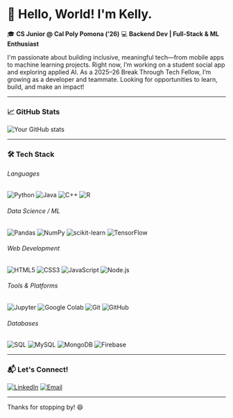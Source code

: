 # 👋 Hello, World! I'm Kelly. 

🎓 **CS Junior @ Cal Poly Pomona (’26)**
💻 **Backend Dev | Full-Stack & ML Enthusiast**

I'm passionate about building inclusive, meaningful tech—from mobile apps to machine learning projects. Right now, I’m working on a student social app and exploring applied AI. As a 2025–26 Break Through Tech Fellow, I’m growing as a developer and teammate. Looking for opportunities to learn, build, and make an impact!

---

### 📈 GitHub Stats

![Your GitHub stats](https://github-readme-stats.vercel.app/api?username=phyulwin&show_icons=true&theme=radical)

---

### 🛠 Tech Stack
###### Languages  
![Python](https://img.shields.io/badge/-Python-3776AB?style=flat&logo=python&logoColor=white)  ![Java](https://img.shields.io/badge/-Java-007396?style=flat&logo=java&logoColor=white)  ![C++](https://img.shields.io/badge/-C++-00599C?style=flat&logo=c%2B%2B&logoColor=white)  ![R](https://img.shields.io/badge/-R-276DC3?style=flat&logo=r&logoColor=white)

###### Data Science / ML  
![Pandas](https://img.shields.io/badge/-Pandas-150458?style=flat&logo=pandas&logoColor=white)  ![NumPy](https://img.shields.io/badge/-NumPy-013243?style=flat&logo=numpy&logoColor=white)  ![scikit-learn](https://img.shields.io/badge/-scikit--learn-F7931E?style=flat&logo=scikit-learn&logoColor=white)  ![TensorFlow](https://img.shields.io/badge/-TensorFlow-FF6F00?style=flat&logo=tensorflow&logoColor=white)

###### Web Development  
![HTML5](https://img.shields.io/badge/-HTML5-E34F26?style=flat&logo=html5&logoColor=white)  ![CSS3](https://img.shields.io/badge/-CSS3-1572B6?style=flat&logo=css3&logoColor=white)  ![JavaScript](https://img.shields.io/badge/-JavaScript-F7DF1E?style=flat&logo=javascript&logoColor=black)  ![Node.js](https://img.shields.io/badge/-Node.js-339933?style=flat&logo=node.js&logoColor=white)

###### Tools & Platforms  
![Jupyter](https://img.shields.io/badge/-Jupyter-F37626?style=flat&logo=jupyter&logoColor=white)  ![Google Colab](https://img.shields.io/badge/-Google_Colab-F9AB00?style=flat&logo=googlecolab&logoColor=white)  ![Git](https://img.shields.io/badge/-Git-F05032?style=flat&logo=git&logoColor=white)  ![GitHub](https://img.shields.io/badge/-GitHub-181717?style=flat&logo=github&logoColor=white)

###### Databases  
![SQL](https://img.shields.io/badge/-SQL-4479A1?style=flat&logo=postgresql&logoColor=white)  ![MySQL](https://img.shields.io/badge/-MySQL-005C84?style=flat&logo=mysql&logoColor=white)  ![MongoDB](https://img.shields.io/badge/-MongoDB-47A248?style=flat&logo=mongodb&logoColor=white)  ![Firebase](https://img.shields.io/badge/-Firebase-FFCA28?style=flat&logo=firebase&logoColor=black)

---

### 📬 Let's Connect!

[![LinkedIn](https://img.shields.io/badge/-LinkedIn-blue?style=flat&logo=Linkedin&logoColor=white)](https://www.linkedin.com/in/phyu-lwin)
[![Email](https://img.shields.io/badge/-Email-D14836?style=flat&logo=Gmail&logoColor=white)](mailto:phyulwin73929@gmail.com)

---

Thanks for stopping by! 😄
